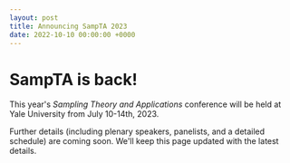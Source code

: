 ```yaml
---
layout: post
title: Announcing SampTA 2023
date: 2022-10-10 00:00:00 +0000
---
```


# SampTA is back!
This year's <i> Sampling Theory and Applications </i> conference will be held at Yale University from July 10-14th, 2023.

Further details (including plenary speakers, panelists, and a detailed schedule) are coming soon. We'll keep this page updated with the latest details.